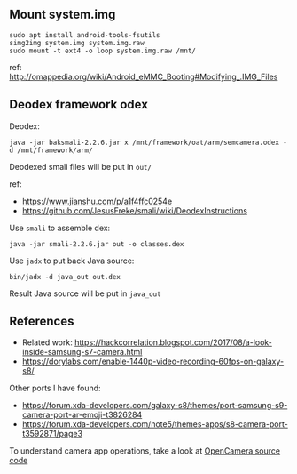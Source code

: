 ## Mount system.img

```
sudo apt install android-tools-fsutils
simg2img system.img system.img.raw
sudo mount -t ext4 -o loop system.img.raw /mnt/
```

ref: http://omappedia.org/wiki/Android_eMMC_Booting#Modifying_.IMG_Files

## Deodex framework odex

Deodex:

```
java -jar baksmali-2.2.6.jar x /mnt/framework/oat/arm/semcamera.odex -d /mnt/framework/arm/
```

Deodexed smali files will be put in `out/`

ref:
- https://www.jianshu.com/p/a1f4ffc0254e
- https://github.com/JesusFreke/smali/wiki/DeodexInstructions

Use `smali` to assemble dex:

```
java -jar smali-2.2.6.jar out -o classes.dex
```

Use `jadx` to put back Java source:

```
bin/jadx -d java_out out.dex
```

Result Java source will be put in `java_out`

## References

- Related work: https://hackcorrelation.blogspot.com/2017/08/a-look-inside-samsung-s7-camera.html
- https://dorylabs.com/enable-1440p-video-recording-60fps-on-galaxy-s8/

Other ports I have found:

- https://forum.xda-developers.com/galaxy-s8/themes/port-samsung-s9-camera-port-ar-emoji-t3826284
- https://forum.xda-developers.com/note5/themes-apps/s8-camera-port-t3592871/page3

To understand camera app operations, take a look at [OpenCamera source code](https://github.com/almalence/OpenCamera/blob/master/src/com/almalence/opencam/cameracontroller/CameraController.java)
